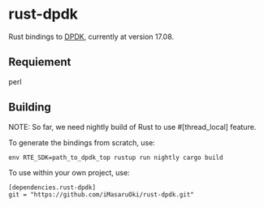 # rust-dpdk

Rust bindings to [DPDK](http://dpdk.org/), currently at version 17.08.

## Requiement

perl

## Building

NOTE: So far, we need nightly build of Rust to use #[thread_local] feature.

To generate the bindings from scratch, use:

```
env RTE_SDK=path_to_dpdk_top rustup run nightly cargo build
```

To use within your own project, use:

```
[dependencies.rust-dpdk]
git = "https://github.com/iMasaruOki/rust-dpdk.git"
```
